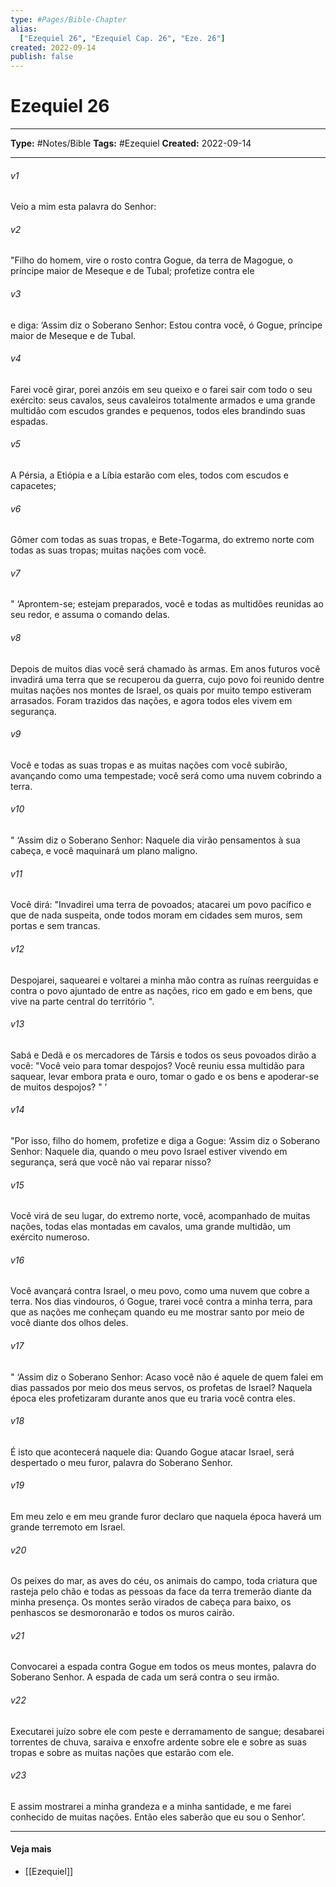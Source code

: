 ```yaml
---
type: #Pages/Bible-Chapter
alias:
  ["Ezequiel 26", "Ezequiel Cap. 26", "Eze. 26"]
created: 2022-09-14
publish: false
---
```


# Ezequiel 26

---

**Type:** #Notes/Bible
**Tags:** #Ezequiel
**Created:** 2022-09-14

---

###### v1
Veio a mim esta palavra do Senhor:
###### v2
"Filho do homem, vire o rosto contra Gogue, da terra de Magogue, o príncipe maior de Meseque e de Tubal; profetize contra ele
###### v3
e diga: ‘Assim diz o Soberano Senhor: Estou contra você, ó Gogue, príncipe maior de Meseque e de Tubal.
###### v4
Farei você girar, porei anzóis em seu queixo e o farei sair com todo o seu exército: seus cavalos, seus cavaleiros totalmente armados e uma grande multidão com escudos grandes e pequenos, todos eles brandindo suas espadas.
###### v5
A Pérsia, a Etiópia e a Líbia estarão com eles, todos com escudos e capacetes;
###### v6
Gômer com todas as suas tropas, e Bete-Togarma, do extremo norte com todas as suas tropas; muitas nações com você.
###### v7
" ‘Aprontem-se; estejam preparados, você e todas as multidões reunidas ao seu redor, e assuma o comando delas.
###### v8
Depois de muitos dias você será chamado às armas. Em anos futuros você invadirá uma terra que se recuperou da guerra, cujo povo foi reunido dentre muitas nações nos montes de Israel, os quais por muito tempo estiveram arrasados. Foram trazidos das nações, e agora todos eles vivem em segurança.
###### v9
Você e todas as suas tropas e as muitas nações com você subirão, avançando como uma tempestade; você será como uma nuvem cobrindo a terra.
###### v10
" ‘Assim diz o Soberano Senhor: Naquele dia virão pensamentos à sua cabeça, e você maquinará um plano maligno.
###### v11
Você dirá: "Invadirei uma terra de povoados; atacarei um povo pacífico e que de nada suspeita, onde todos moram em cidades sem muros, sem portas e sem trancas.
###### v12
Despojarei, saquearei e voltarei a minha mão contra as ruínas reerguidas e contra o povo ajuntado de entre as nações, rico em gado e em bens, que vive na parte central do território ".
###### v13
Sabá e Dedã e os mercadores de Társis e todos os seus povoados dirão a você: "Você veio para tomar despojos? Você reuniu essa multidão para saquear, levar embora prata e ouro, tomar o gado e os bens e apoderar-se de muitos despojos? " ’
###### v14
"Por isso, filho do homem, profetize e diga a Gogue: ‘Assim diz o Soberano Senhor: Naquele dia, quando o meu povo Israel estiver vivendo em segurança, será que você não vai reparar nisso?
###### v15
Você virá de seu lugar, do extremo norte, você, acompanhado de muitas nações, todas elas montadas em cavalos, uma grande multidão, um exército numeroso.
###### v16
Você avançará contra Israel, o meu povo, como uma nuvem que cobre a terra. Nos dias vindouros, ó Gogue, trarei você contra a minha terra, para que as nações me conheçam quando eu me mostrar santo por meio de você diante dos olhos deles.
###### v17
" ‘Assim diz o Soberano Senhor: Acaso você não é aquele de quem falei em dias passados por meio dos meus servos, os profetas de Israel? Naquela época eles profetizaram durante anos que eu traria você contra eles.
###### v18
É isto que acontecerá naquele dia: Quando Gogue atacar Israel, será despertado o meu furor, palavra do Soberano Senhor.
###### v19
Em meu zelo e em meu grande furor declaro que naquela época haverá um grande terremoto em Israel.
###### v20
Os peixes do mar, as aves do céu, os animais do campo, toda criatura que rasteja pelo chão e todas as pessoas da face da terra tremerão diante da minha presença. Os montes serão virados de cabeça para baixo, os penhascos se desmoronarão e todos os muros cairão.
###### v21
Convocarei a espada contra Gogue em todos os meus montes, palavra do Soberano Senhor. A espada de cada um será contra o seu irmão.
###### v22
Executarei juízo sobre ele com peste e derramamento de sangue; desabarei torrentes de chuva, saraiva e enxofre ardente sobre ele e sobre as suas tropas e sobre as muitas nações que estarão com ele.
###### v23
E assim mostrarei a minha grandeza e a minha santidade, e me farei conhecido de muitas nações. Então eles saberão que eu sou o Senhor’.


---

#### Veja mais

- [[Ezequiel]]
